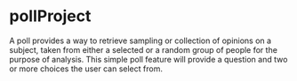# pollProject
A poll provides a way to retrieve sampling or collection of opinions on a subject, taken from either a selected or a random group of people for the purpose of analysis. This simple poll feature will provide a question and two or more choices the user can select from.
